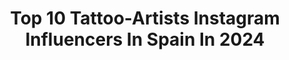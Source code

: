 ---
title: Top 10 Tattoo-Artists Instagram Influencers In Spain In 2024
description: >-
  Find top tattoo-artists Instagram influencers in Spain in 2024. Most popular hashtags: #tattoo #ink #tatuaje #tattoos.
platform: Instagram
hits: 136
text_top: Discover the most popular Instagram profiles on inBeat.
text_bottom: Our database has 136 Instagram influencers like this in Spain for you to pitch.
profiles:
  - username: "ireneuncalart"
    fullname: >-
      Irene Uncal
    bio: >-
      🎬FX Makeup @Inception_Fx Tattoo artist @ultravioleta_infrarrojo_tattoo 🧚🏼‍♀️ⒻⓊⓃⓈⒾⓏⒺⒹ 👨🏻‍🦰 Redophile @ultravioleta_infrarrojo ⬇️Cursos Online⬇️
    location: "Spain"
    followers: 3199
    engagement: 781
    commentsToLikes: 0.160202
    id: ckapaags1vdu40i78gmowsy1t
    verified: false
    hashtags: "#nyxcosmetics, #halloween, #escaperoom, #pasajeterror"
  - username: "albaprietotattooart"
    fullname: >-
      Alba Prieto
    bio: >-
      Tattoo artist @bhorn.tattoo @inkjecta ▪️Barcelona▪️Para citas: albaprietotattooart@outlook.es▪️
    location: "Spain"
    followers: 21934
    engagement: 297
    commentsToLikes: 0.030509
    id: ck55pki3tar1b0i11xr12j3a6
    verified: false
    hashtags: "#barcelonatattoo, #tattoo, #art, #thebesttattooartists"
  - username: "claudiagilabert"
    fullname: >-
      Claudia Gilabert Dolz ♀
    bio: >-
      Tattoo artist @bonitolojusto.ink Owner of @bonitolojusto.estudio claudiagilabertcontacto@gmail.com 📍BCN
    location: "Spain"
    followers: 31852
    engagement: 447
    commentsToLikes: 0.005841
    id: ck5ckry6sxhrt0i115filv75v
    verified: false
    hashtags: "#vamosquenosvamos, #gogecco, #rollitgirlgang, #innovaxsprinter"
  - username: "amayratattoo"
    fullname: >-
      𝓐𝓶𝓪𝔂𝓻𝓪
    bio: >-
      Tattoo artist from Tenerife🇮🇨 @gotamartattoo
    location: "Spain"
    followers: 75842
    engagement: 681
    commentsToLikes: 0.027645
    id: ck6tobotld5yd0j717hnxact0
    verified: false
    hashtags: "#wolftattoo, #irezunicollective, #neotraditionaltattoo, #neotradeu"
  - username: "guidoicardi"
    fullname: >-
      𝕲𝖚𝖎𝖉𝖔 𝕴𝖈𝖆𝖗𝖉𝖎
    bio: >-
      TATTOO ARTIST ⚖️ARGENTINA - GRAN CANARIA⚖️ 🇦🇷🇮🇨
    location: "Spain"
    followers: 51305
    engagement: 48
    commentsToLikes: 0.020154
    id: ckaozbh87l4td0i78o436fiby
    verified: true
    hashtags: "#tattoolife, #elbonditattoo, #tatuajes, #tattoo"
  - username: "_brahox"
    fullname: >-
      Braho
    bio: >-
      illustrator/Tattooartist 🌑 📍Melipilla 🚫 no pacos 🚫No DM #brahimjadur Agenda en Abril 🇨🇱📩 Brahimjadur.art@gmail.com o link👇🏻
    location: "Spain"
    followers: 6786
    engagement: 827
    commentsToLikes: 0.076482
    id: ckap9owtot1s60i78ybmededv
    verified: false
    hashtags: "#procreate, #painting, #illustration, #skulltattoo"
  - username: "vtattoo.miguelbohigues"
    fullname: >-
      MIGUEL BOHIGUES
    bio: >-
      Tattoo Artist VTattoo | Shop Online: @vtattooshop | Sponsors: @fistflame 🔥🔥 🔥 @cheyenne_tattooequipment
    location: "Spain"
    followers: 605317
    engagement: 69
    commentsToLikes: 0.067825
    id: ck0ubywdofofl0i19uo0hgp9m
    verified: true
    hashtags: "#tattooart, #tattoolife, #inkaddict, #ink"
  - username: "maruhrz"
    fullname: >-
      𝙈𝙖𝙧𝙪 𝙍𝙯 ✨
    bio: >-
      ✏️ Tattoo Artist & Illustrator 📍 Barcelona 💌 @seny_tattoos 📪 maruhrz@gmail.com ✨@maryarzz
    location: "Spain"
    followers: 7584
    engagement: 338
    commentsToLikes: 0.026221
    id: ck6ucwkmrhukl0j71zqu7ypxv
    verified: false
    hashtags: "#rosetattoo, #prints, #streetstyle, #illustrateddoris"
  - username: "samuelopeztattoo"
    fullname: >-
      🔹SAMUEL LOPEZ🔹
    bio: >-
      🍂........🍁Cao🍁.........🍂 ▪️ Tattoo artist ▪️ ▪️ @caotattoostudio ▪️ ▪️ Málaga, Spain ▪️
    location: "Spain"
    followers: 19080
    engagement: 297
    commentsToLikes: 0.043988
    id: ck5zqyndfvk300i14s2ex8iy9
    verified: false
    hashtags: "#tiger, #africa, #caban, #realistictattoo"
  - username: "sinsentido10"
    fullname: >-
      SINSENTIDO10
    bio: >-
      Tattoo artist/painter/lover.on the air.WHAT YOU GIVE YOU GET IT sagittarius power CIRCUSTATTOOMADRID sinsotana@yahoo.es @sinsentido.art for PAINTINGS
    location: "Spain"
    followers: 24890
    engagement: 210
    commentsToLikes: 0.039596
    id: ck6udfpyhktyp0j71o2id56wz
    verified: false
    hashtags: "#reinasofiamuseum, #mixedmedia, #sins, #power"
---